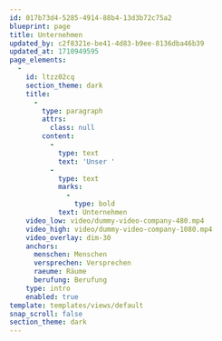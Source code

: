 ```yaml
---
id: 017b73d4-5285-4914-88b4-13d3b72c75a2
blueprint: page
title: Unternehmen
updated_by: c2f8321e-be41-4d83-b9ee-8136dba46b39
updated_at: 1710949595
page_elements:
  -
    id: ltzz02cq
    section_theme: dark
    title:
      -
        type: paragraph
        attrs:
          class: null
        content:
          -
            type: text
            text: 'Unser '
          -
            type: text
            marks:
              -
                type: bold
            text: Unternehmen
    video_low: video/dummy-video-company-480.mp4
    video_high: video/dummy-video-company-1080.mp4
    video_overlay: dim-30
    anchors:
      menschen: Menschen
      versprechen: Versprechen
      raeume: Räume
      berufung: Berufung
    type: intro
    enabled: true
template: templates/views/default
snap_scroll: false
section_theme: dark
---
```

